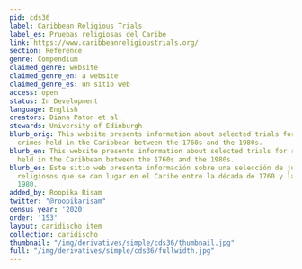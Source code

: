 ```yaml
---
pid: cds36
label: Caribbean Religious Trials
label_es: Pruebas religiosas del Caribe
link: https://www.caribbeanreligioustrials.org/
section: Reference
genre: Compendium
claimed_genre: website
claimed_genre_en: a website
claimed_genre_es: un sitio web
access: open
status: In Development
language: English
creators: Diana Paton et al.
stewards: University of Edinburgh
blurb_orig: This website presents information about selected trials for religious
  crimes held in the Caribbean between the 1760s and the 1980s.
blurb_en: This website presents information about selected trials for religious crimes
  held in the Caribbean between the 1760s and the 1980s.
blurb_es: Este sitio web presenta información sobre una selección de juicios por delitos
  religiosos que se dan lugar en el Caribe entre la década de 1760 y la década de
  1980.
added_by: Roopika Risam
twitter: "@roopikarisam"
census_year: '2020'
order: '153'
layout: caridischo_item
collection: caridischo
thumbnail: "/img/derivatives/simple/cds36/thumbnail.jpg"
full: "/img/derivatives/simple/cds36/fullwidth.jpg"
---
```


